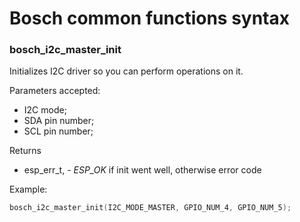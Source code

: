 # Bosch common functions syntax

### bosch_i2c_master_init

Initializes I2C driver so you can perform operations on it.

Parameters accepted:

- I2C mode;
- SDA pin number;
- SCL pin number;

Returns

 - esp_err_t, - _ESP_OK_ if init went well, otherwise error code
 
 Example:

```c
bosch_i2c_master_init(I2C_MODE_MASTER, GPIO_NUM_4, GPIO_NUM_5);
```
